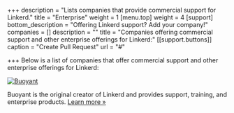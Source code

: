 +++
description = "Lists companies that provide commercial support for Linkerd."
title = "Enterprise"
weight = 1
[menu.top]
weight = 4
[support]
bottom_description = "Offering Linkerd support? Add your company!"
companies = []
description = ""
title = "Companies offering commercial support  and other enterprise offerings for Linkerd:"
[[support.buttons]]
caption = "Create Pull Request"
url = "#"

+++
Below is a list of companies that offer commercial support and other enterprise
offerings for Linkerd:

[![Buoyant](/images/buoyant-logo-master-black-retina.png)][bent]

Buoyant is the original creator of Linkerd and provides support, training, and
enterprise products. [Learn more &raquo;][bent]

[bent]: https://buoyant.io/enterprise